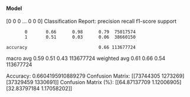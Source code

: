 #### Model
[0 0 0 ... 0 0 0]
Classification Report:
              precision    recall  f1-score   support

           0       0.66      0.98      0.79  75017574
           1       0.51      0.03      0.06  38660150

    accuracy                           0.66 113677724
   macro avg       0.59      0.51      0.43 113677724
weighted avg       0.61      0.66      0.54 113677724

Accuracy: 0.6604195910889279
Confusion Matrix:
[[73744305  1273269]
 [37329459  1330691]]
Confusion Matrix (%):
[[64.87137709  1.12006905]
 [32.83797184  1.17058202]]
